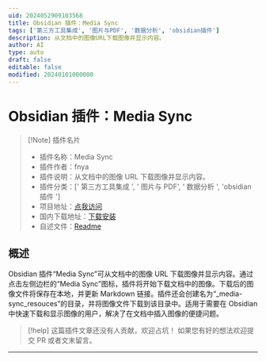 ```yaml
---
uid: 2024052909103568
title: Obsidian 插件：Media Sync
tags: ['第三方工具集成', '图片与PDF', '数据分析', 'obsidian插件']
description: 从文档中的图像URL下载图像并显示内容。
author: AI
type: auto
draft: false
editable: false
modified: 20240101000000
---
```


# Obsidian 插件：Media Sync

> [!Note] 插件名片
> - 插件名称：Media Sync
> - 插件作者：fnya
> - 插件说明：从文档中的图像 URL 下载图像并显示内容。
> - 插件分类：[' 第三方工具集成 ', ' 图片与 PDF', ' 数据分析 ', 'obsidian 插件 ']
> - 项目地址：[点我访问](https://github.com/fnya/media-sync)
> - 国内下载地址：[下载安装](https://pkmer.cn/products/plugin/pluginMarket/?media-sync)
> - 自述文件：[Readme](https://ghproxy.net/https://raw.githubusercontent.com/fnya/media-sync/main/README.md)

## 概述

Obsidian 插件“Media Sync”可从文档中的图像 URL 下载图像并显示内容。通过点击左侧边栏的“Media Sync”图标，插件将开始下载文档中的图像。下载后的图像文件将保存在本地，并更新 Markdown 链接。插件还会创建名为“_media-sync_resouces”的目录，并将图像文件下载到该目录中。适用于需要在 Obsidian 中快速下载和显示图像的用户，解决了在文档中插入图像的便捷问题。

> [!help]
> 这篇插件文章还没有人贡献，欢迎占坑！
> 如果您有好的想法欢迎提交 PR 或者文末留言。

---



